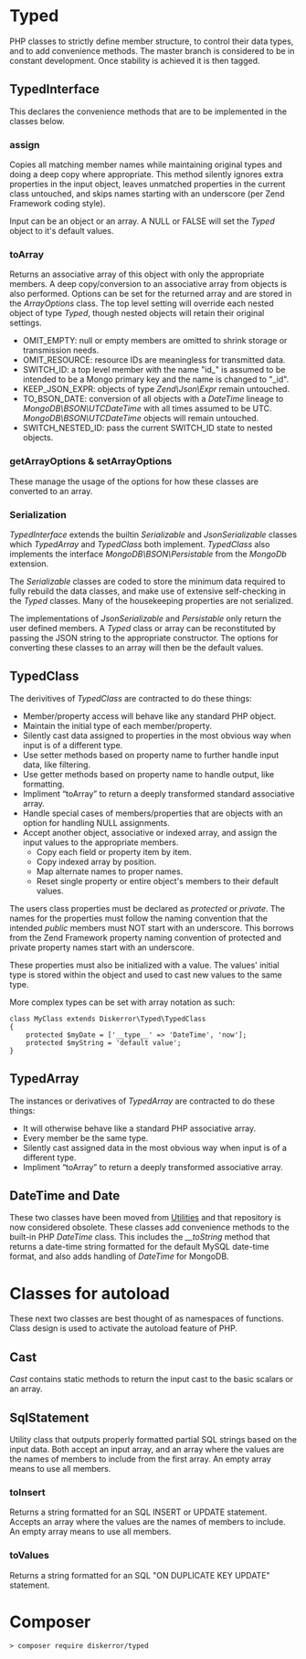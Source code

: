 # Typed
PHP classes to strictly define member structure, to control their data types, and to add convenience methods. The master branch is considered to be in constant development. Once stability is achieved it is then tagged.

## TypedInterface
This declares the convenience methods that are to be implemented in the classes below.

### assign
Copies all matching member names while maintaining original types and doing a deep copy where appropriate. This method silently ignores extra properties in the input object, leaves unmatched properties in the current class untouched, and skips names starting with an underscore (per Zend Framework coding style).

Input can be an object or an array. A NULL or FALSE will set the *Typed* object to it's default values.

### toArray
Returns an associative array of this object with only the appropriate members. A deep copy/conversion to an associative array from objects is also performed. Options can be set for the returned array and are stored in the *ArrayOptions* class. The top level setting will override each nested object of type *Typed*, though nested objects will retain their original settings.

* OMIT_EMPTY: null or empty members are omitted to shrink storage or transmission needs.
* OMIT_RESOURCE: resource IDs are meaningless for transmitted data.
* SWITCH_ID: a top level member with the name "id_" is assumed to be intended to be a Mongo primary key and the name is changed to "_id".
* KEEP_JSON_EXPR: objects of type *Zend\Json\Expr* remain untouched.
* TO_BSON_DATE: conversion of all objects with a *DateTime* lineage to *MongoDB\BSON\UTCDateTime* with all times assumed to be UTC. *MongoDB\BSON\UTCDateTime* objects will remain untouched.
* SWITCH_NESTED_ID: pass the current SWITCH_ID state to nested objects.

### getArrayOptions & setArrayOptions
These manage the usage of the options for how these classes are converted to an array.

### Serialization

*TypedInterface* extends the builtin *Serializable* and *JsonSerializable* classes which *TypedArray* and *TypedClass* both implement. *TypedClass* also implements the interface *MongoDB\BSON\Persistable* from the _MongoDb_ extension.

The *Serializable* classes are coded to store the minimum data required to fully rebuild the data classes, and make use of extensive self-checking in the *Typed* classes. Many of the housekeeping properties are not serialized.

The implementations of *JsonSerializable* and *Persistable* only return the user defined members. A *Typed* class or array can be reconstituted by passing the JSON string to the appropriate constructor. The options for converting these classes to an array will then be the default values.

## TypedClass
The derivitives of *TypedClass* are contracted to do these things:
* Member/property access will behave like any standard PHP object.
* Maintain the initial type of each member/property.
* Silently cast data assigned to properties in the most obvious way when input is of a different type.
* Use setter methods based on property name to further handle input data, like filtering.
* Use getter methods based on property name to handle output, like formatting.
* Impliment “toArray” to return a deeply transformed standard associative array.
* Handle special cases of members/properties that are objects with an option for handling NULL assignments.
* Accept another object, associative or indexed array, and assign the input values to the appropriate members.
  * Copy each field or property item by item.
  * Copy indexed array by position.
  * Map alternate names to proper names.
  * Reset single property or entire object's members to their default values.

The users class properties must be declared as *protected* or *private*. The names for the properties must follow the naming convention that the intended *public* members must NOT start with an underscore. This borrows from the Zend Framework property naming convention of protected and private property names start with an underscore.

These properties must also be initialized with a value. The values' initial type is stored within the object and used to cast new values to the same type.

More complex types can be set with array notation as such:
```
class MyClass extends Diskerror\Typed\TypedClass
{
    protected $myDate = ['__type__' => 'DateTime', 'now'];
    protected $myString = 'default value';
}
```

## TypedArray
The instances or derivatives of *TypedArray* are contracted to do these things:
* It will otherwise behave like a standard PHP associative array.
* Every member be the same type.
* Silently cast assigned data in the most obvious way when input is of a different type.
* Impliment “toArray” to return a deeply transformed associative array.

## DateTime and Date
These two classes have been moved from [Utilities](https://github.com/diskerror/Utilities) and that repository is now considered obsolete. These classes add convenience methods to the built-in PHP *DateTime* class. This includes the *__toString* method that returns a date-time string formatted for the default MySQL date-time format, and also adds handling of *DateTime* for MongoDB.

# Classes for autoload
These next two classes are best thought of as namespaces of functions. Class design is used to activate the autoload feature of PHP.

## Cast
*Cast* contains static methods to return the input cast to the basic scalars or an array.

## SqlStatement
Utility class that outputs properly formatted partial SQL strings based on the input data. Both accept an input array, and an array where the values are the names of members to include from the first array. An empty array means to use all members.
### toInsert
Returns a string formatted for an SQL INSERT or UPDATE statement.
Accepts an array where the values are the names of members to include. An empty array means to use all members.
### toValues
Returns a string formatted for an SQL "ON DUPLICATE KEY UPDATE" statement.


# Composer
```
> composer require diskerror/typed
```
